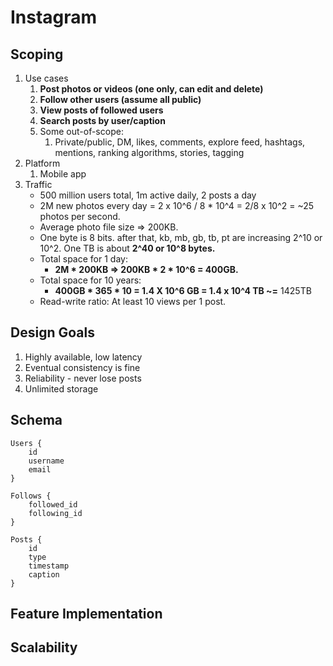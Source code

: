 # Instagram

## Scoping

1. Use cases
   1. **Post photos or videos \(one only, can edit and delete\)**
   2. **Follow other users \(assume all public\)**
   3. **View posts of followed users**
   4. **Search posts by user/caption**
   5. Some out-of-scope:
      1. Private/public, DM, likes, comments, explore feed, hashtags, mentions, ranking algorithms, stories, tagging 
2. Platform
   1.  Mobile app 
3. Traffic
   * 500 million users total, 1m active daily, 2 posts a day 
   * 2M new photos every day = 2 x 10^6 / 8 \* 10^4 = 2/8 x 10^2  = ~25 photos per second.
   * Average photo file size =&gt; 200KB. 
   * One byte is 8 bits. after that, kb, mb, gb, tb, pt are increasing 2^10 or 10^2. One TB is about **2^40 or 10^8 bytes.** 
   * Total space for 1 day:  
     * **2M \* 200KB =&gt;  200KB \* 2 \* 10^6 = 400GB.**
   * Total space for 10 years:  
     * **400GB  \* 365 \* 10 = 1.4 X 10^6 GB  = 1.4 x 10^4 TB ~=** 1425TB
   * Read-write ratio: At least 10 views per 1 post. 

## **Design Goals**

1. Highly available, low latency 
2. Eventual consistency is fine 
3. Reliability - never lose posts
4. Unlimited storage 

## **Schema**

```text
Users {
    id 
    username
    email 
}

Follows {
    followed_id
    following_id
}

Posts {
    id 
    type
    timestamp
    caption
} 
```

## Feature Implementation 

## Scalability

